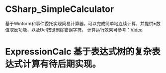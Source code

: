 # CSharp_SimpleCalculator
基于Winform和事件委托实现简易计算器，可以完成简单地连续计算，并提供±数值取反功能，以及Del按键删除错误字符。
计算运行效果可参考：[Video](https://live.csdn.net/v/225245)
# ExpressionCalc 基于表达式树的复杂表达式计算有待后期实现。
